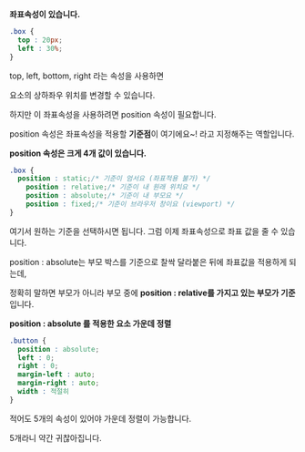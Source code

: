 **좌표속성이 있습니다.**

```css
.box {
  top : 20px;
  left : 30%;
}
```

top, left, bottom, right 라는 속성을 사용하면

요소의 상하좌우 위치를 변경할 수 있습니다.

하지만 이 좌표속성을 사용하려면 position 속성이 필요합니다.

position 속성은 좌표속성을 적용할 **기준점**이 여기에요~! 라고 지정해주는 역할입니다.

**position 속성은 크게 4개 값이 있습니다.**

```css
.box {
  position : static;/* 기준이 엄서요 (좌표적용 불가) */
	position : relative;/* 기준이 내 원래 위치요 */
	position : absolute;/* 기준이 내 부모요 */
	position : fixed;/* 기준이 브라우저 창이요 (viewport) */
}
```

여기서 원하는 기준을 선택하시면 됩니다. 그럼 이제 좌표속성으로 좌표 값을 줄 수 있습니다.

position : absolute는 부모 박스를 기준으로 찰싹 달라붙은 뒤에 좌표값을 적용하게 되는데,

정확히 말하면 부모가 아니라 부모 중에 **position : relative를 가지고 있는 부모가 기준**입니다.

**position : absolute 를 적용한 요소 가운데 정렬**

```css
.button {
  position : absolute;
  left : 0;
  right : 0;
  margin-left : auto;
  margin-right : auto;
  width : 적절히
}
```

적어도 5개의 속성이 있어야 가운데 정렬이 가능합니다.

5개라니 약간 귀찮아집니다.
